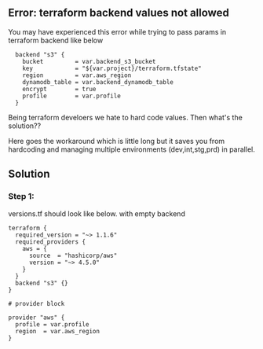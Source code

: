 ## Error: terraform backend values not allowed
You may have experienced this error while trying to pass params in terraform backend like below 

```
  backend "s3" {
    bucket         = var.backend_s3_bucket
    key            = "${var.project}/terraform.tfstate"
    region         = var.aws_region
    dynamodb_table = var.backend_dynamodb_table
    encrypt        = true
    profile        = var.profile
  }
```

Being terraform develoers we hate to hard code values. Then what's the solution??

Here goes the workaround which is little long but it saves you from hardcoding and managing multiple environments (dev,int,stg,prd) in parallel.

## Solution

### Step 1:

versions.tf  should look like below. with empty backend 

```
terraform {
  required_version = "~> 1.1.6"
  required_providers {
    aws = {
      source  = "hashicorp/aws"
      version = "~> 4.5.0"
    }
  }
  backend "s3" {}
}

# provider block

provider "aws" {
  profile = var.profile
  region  = var.aws_region
}

```
